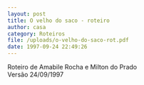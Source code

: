 ```yaml
---
layout: post
title: O velho do saco - roteiro
author: casa
category: Roteiros
file: /uploads/o-velho-do-saco-rot.pdf
date: 1997-09-24 22:49:26
---
```

Roteiro de Amabile Rocha e Milton do Prado\
Versão 24/09/1997